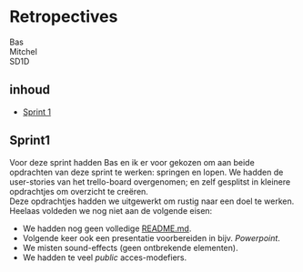 # Retropectives
Bas  
Mitchel  
SD1D

## inhoud
* [Sprint 1](##Sprint%201)

## Sprint1
Voor deze sprint hadden Bas en ik er voor gekozen om aan beide opdrachten van deze sprint te werken: springen en lopen. We hadden de user-stories van het trello-board overgenomen; en zelf gesplitst in kleinere opdrachtjes om overzicht te creëren.  
Deze opdrachtjes hadden we uitgewerkt om rustig naar een doel te werken.  
Heelaas voldeden we nog niet aan de volgende eisen:
 - We hadden nog geen volledige [README.md](./README.md).
 - Volgende keer ook een presentatie voorbereiden in bijv. *Powerpoint*.
 - We misten sound-effects (geen ontbrekende elementen).
 - We hadden te veel *public* acces-modefiers.
